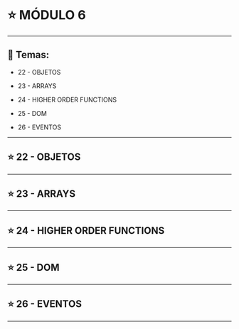# :star: MÓDULO 6

---

## :book: Temas:

- 22 - OBJETOS 

- 23 - ARRAYS 

- 24 - HIGHER ORDER FUNCTIONS 

- 25 - DOM 

- 26 - EVENTOS

---

## :star: 22 - OBJETOS 


---

## :star: 23 - ARRAYS  

---

## :star: 24 - HIGHER ORDER FUNCTIONS 


---

## :star: 25 - DOM 

---

## :star: 26 - EVENTOS

---
